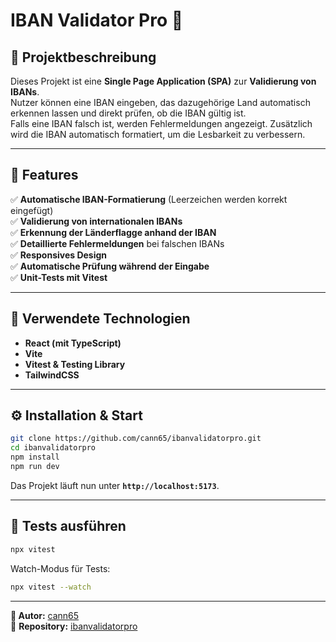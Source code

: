 # **IBAN Validator Pro** 🚀

## 📌 **Projektbeschreibung**

Dieses Projekt ist eine **Single Page Application (SPA)** zur **Validierung von IBANs**.  
Nutzer können eine IBAN eingeben, das dazugehörige Land automatisch erkennen lassen und direkt prüfen, ob die IBAN gültig ist.  
Falls eine IBAN falsch ist, werden Fehlermeldungen angezeigt. Zusätzlich wird die IBAN automatisch formatiert, um die Lesbarkeit zu verbessern.

---

## **🚀 Features**

✅ **Automatische IBAN-Formatierung** (Leerzeichen werden korrekt eingefügt)  
✅ **Validierung von internationalen IBANs**  
✅ **Erkennung der Länderflagge anhand der IBAN**  
✅ **Detaillierte Fehlermeldungen** bei falschen IBANs  
✅ **Responsives Design**  
✅ **Automatische Prüfung während der Eingabe**  
✅ **Unit-Tests mit Vitest**

---

## **📂 Verwendete Technologien**

- **React (mit TypeScript)**
- **Vite**
- **Vitest & Testing Library**
- **TailwindCSS**

---

## **⚙️ Installation & Start**

```sh
git clone https://github.com/cann65/ibanvalidatorpro.git
cd ibanvalidatorpro
npm install
npm run dev
```

Das Projekt läuft nun unter **`http://localhost:5173`**.

---

## **🧪 Tests ausführen**

```sh
npx vitest
```

Watch-Modus für Tests:

```sh
npx vitest --watch
```

---

**👤 Autor:** [cann65](https://github.com/cann65)  
📌 **Repository:** [ibanvalidatorpro](https://github.com/cann65/ibanvalidatorpro)
